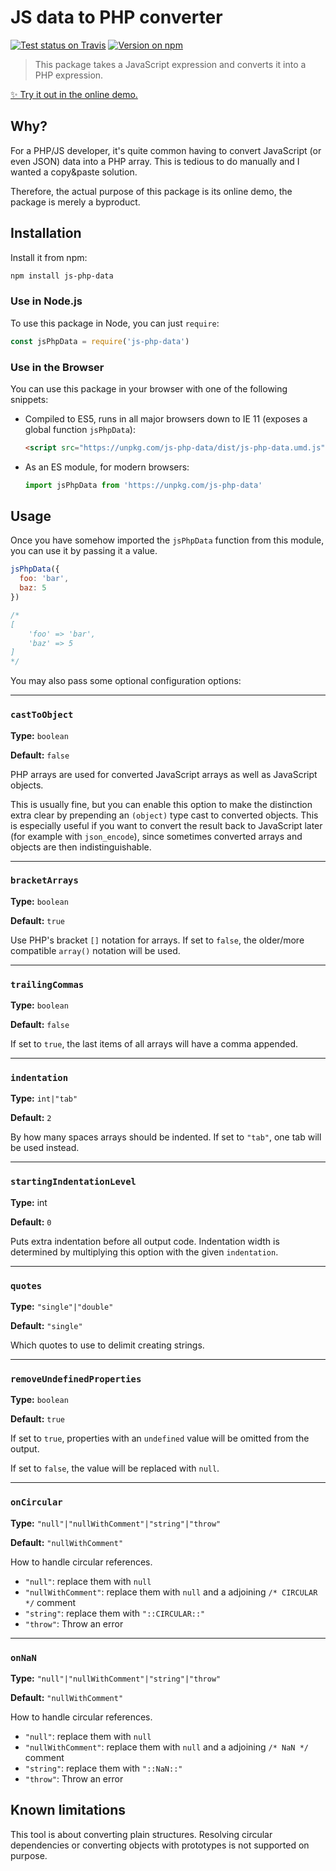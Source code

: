 # JS data to PHP converter

[![Test status on Travis](https://badgen.net/travis/loilo/node-js-php-data?label=build)](https://travis-ci.org/loilo/node-js-php-data)
[![Version on npm](https://badgen.net/npm/v/js-php-data)](https://www.npmjs.com/package/js-php-data)

> This package takes a JavaScript expression and converts it into a PHP expression.

[✨ Try it out in the online demo.](https://loilo.github.io/node-js-php-data/)

## Why?

For a PHP/JS developer, it's quite common having to convert JavaScript (or even JSON) data into a PHP array. This is tedious to do manually and I wanted a copy&paste solution.

Therefore, the actual purpose of this package is its online demo, the package is merely a byproduct.

## Installation

Install it from npm:

```bash
npm install js-php-data
```

### Use in Node.js

To use this package in Node, you can just `require`:

```javascript
const jsPhpData = require('js-php-data')
```

### Use in the Browser

You can use this package in your browser with one of the following snippets:

- Compiled to ES5, runs in all major browsers down to IE 11 (exposes a global function `jsPhpData`):

  ```html
  <script src="https://unpkg.com/js-php-data/dist/js-php-data.umd.js"></script>
  ```

- As an ES module, for modern browsers:

  ```javascript
  import jsPhpData from 'https://unpkg.com/js-php-data'
  ```

## Usage

Once you have somehow imported the `jsPhpData` function from this module, you can use it by passing it a value.

```javascript
jsPhpData({
  foo: 'bar',
  baz: 5
})

/*
[
    'foo' => 'bar',
    'baz' => 5
]
*/
```

You may also pass some optional configuration options:

---

### `castToObject`

**Type:** `boolean`

**Default:** `false`

PHP arrays are used for converted JavaScript arrays as well as JavaScript objects.

This is usually fine, but you can enable this option to make the distinction extra clear by prepending an `(object)` type cast to converted objects. This is especially useful if you want to convert the result back to JavaScript later (for example with `json_encode`), since sometimes converted arrays and objects are then indistinguishable.

---

### `bracketArrays`

**Type:** `boolean`

**Default:** `true`

Use PHP's bracket `[]` notation for arrays. If set to `false`, the older/more compatible `array()` notation will be used.

---

### `trailingCommas`

**Type:** `boolean`

**Default:** `false`

If set to `true`, the last items of all arrays will have a comma appended.

---

### `indentation`

**Type:** `int|"tab"`

**Default:** `2`

By how many spaces arrays should be indented. If set to `"tab"`, one tab will be used instead.

---

### `startingIndentationLevel`

**Type:** int

**Default:** `0`

Puts extra indentation before all output code. Indentation width is determined by multiplying this option with the given `indentation`.

---

### `quotes`

**Type:** `"single"|"double"`

**Default:** `"single"`

Which quotes to use to delimit creating strings.

---

### `removeUndefinedProperties`

**Type:** `boolean`

**Default:** `true`

If set to `true`, properties with an `undefined` value will be omitted from the output.

If set to `false`, the value will be replaced with `null`.

---

### `onCircular`

**Type:** `"null"|"nullWithComment"|"string"|"throw"`

**Default:** `"nullWithComment"`

How to handle circular references.

- `"null"`: replace them with `null`
- `"nullWithComment"`: replace them with `null` and a adjoining `/* CIRCULAR */` comment
- `"string"`: replace them with `"::CIRCULAR::"`
- `"throw"`: Throw an error

---

### `onNaN`

**Type:** `"null"|"nullWithComment"|"string"|"throw"`

**Default:** `"nullWithComment"`

How to handle circular references.

- `"null"`: replace them with `null`
- `"nullWithComment"`: replace them with `null` and a adjoining `/* NaN */` comment
- `"string"`: replace them with `"::NaN::"`
- `"throw"`: Throw an error

## Known limitations

This tool is about converting plain structures. Resolving circular dependencies or converting objects with prototypes is not supported on purpose.
